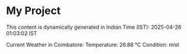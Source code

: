 # My Project

This content is dynamically generated in Indian Time (IST): 2025-04-26 01:03:02 IST


Current Weather in Coimbatore:
Temperature: 26.88 °C
Condition: mist
